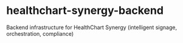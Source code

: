 # healthchart-synergy-backend
 Backend infrastructure for HealthChart Synergy (intelligent signage, orchestration, compliance)
